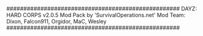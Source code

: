 ###################################################
 DAYZ: HARD CORPS v2.0.5
 Mod Pack by 'SurvivalOperations.net'
 Mod Team: Dixon, Falcon911, Orgidor, MaC, Wesley
###################################################
